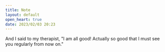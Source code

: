 ```yaml
---
title: Note
layout: default
open_heart: true
date: 2023/02/03 20:23
---
```


And I said to my therapist, "I am all good! Actually so good that I must see you regularly from now on."
